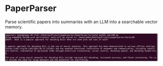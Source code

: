 # PaperParser
Parse scientific papers into summaries with an LLM into a searchable vector memory.


![Example of query and response](https://github.com/J-Burgess/PaperParser/blob/main/Markdown_Journal/figures/screenshotA.png?raw=true)
